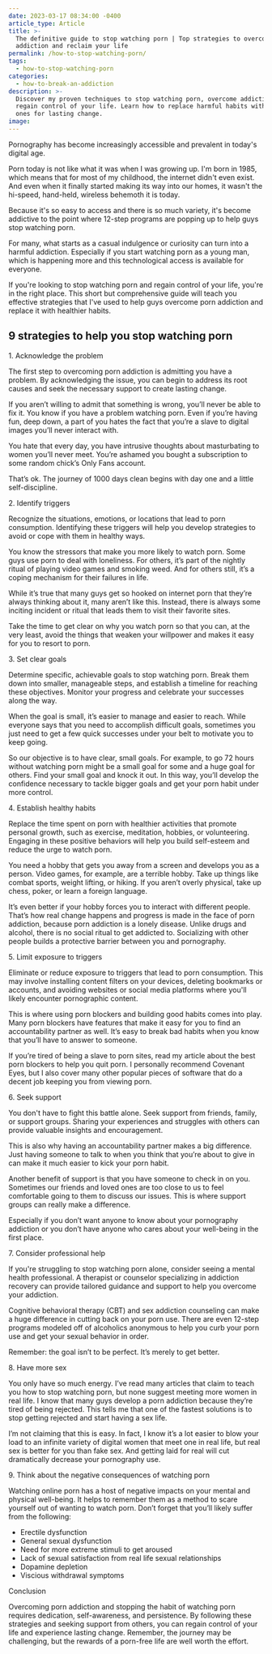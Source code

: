 ```yaml
---
date: 2023-03-17 08:34:00 -0400
article_type: Article
title: >-
  The definitive guide to stop watching porn | Top strategies to overcome porn
  addiction and reclaim your life
permalink: /how-to-stop-watching-porn/
tags:
  - how-to-stop-watching-porn
categories:
  - how-to-break-an-addiction
description: >-
  Discover my proven techniques to stop watching porn, overcome addiction, and
  regain control of your life. Learn how to replace harmful habits with positive
  ones for lasting change.
image:
---
```

Pornography has become increasingly accessible and prevalent in today's digital age.&nbsp;

Porn today is not like what it was when I was growing up. I'm born in 1985, which means that for most of my childhood, the internet didn't even exist. And even when it finally started making its way into our homes, it wasn't the hi-speed, hand-held, wireless behemoth it is today.

Because it's so easy to access and there is so much variety, it's become addictive to the point where 12-step programs are popping up to help guys stop watching porn.

For many, what starts as a casual indulgence or curiosity can turn into a harmful addiction. Especially if you start watching porn as a young man, which is happening more and this technological access is available for everyone.&nbsp;

If you're looking to stop watching porn and regain control of your life, you're in the right place. This short but comprehensive guide will teach you effective strategies that I've used to help guys overcome porn addiction and replace it with healthier habits.

## 9 strategies to help you stop watching porn

1\. Acknowledge the problem

The first step to overcoming porn addiction is admitting you have a problem. By acknowledging the issue, you can begin to address its root causes and seek the necessary support to create lasting change.

If you aren’t willing to admit that something is wrong, you’ll never be able to fix it. You know if you have a problem watching porn. Even if you’re having fun, deep down, a part of you hates the fact that you’re a slave to digital images you’ll never interact with.

You hate that every day, you have intrusive thoughts about masturbating to women you’ll never meet. You’re ashamed you bought a subscription to some random chick’s Only Fans account.

That’s ok. The journey of 1000 days clean begins with day one and a little self-discipline.

2\. Identify triggers

Recognize the situations, emotions, or locations that lead to porn consumption. Identifying these triggers will help you develop strategies to avoid or cope with them in healthy ways.

You know the stressors that make you more likely to watch porn. Some guys use porn to deal with loneliness. For others, it’s part of the nightly ritual of playing video games and smoking weed. And for others still, it’s a coping mechanism for their failures in life.

While it’s true that many guys get so hooked on internet porn that they’re always thinking about it, many aren’t like this. Instead, there is always some inciting incident or ritual that leads them to visit their favorite sites.

Take the time to get clear on why you watch porn so that you can, at the very least, avoid the things that weaken your willpower and makes it easy for you to resort to porn.

3\. Set clear goals

Determine specific, achievable goals to stop watching porn. Break them down into smaller, manageable steps, and establish a timeline for reaching these objectives. Monitor your progress and celebrate your successes along the way.

When the goal is small, it’s easier to manage and easier to reach. While everyone says that you need to accomplish difficult goals, sometimes you just need to get a few quick successes under your belt to motivate you to keep going.

So our objective is to have clear, small goals. For example, to go 72 hours without watching porn might be a small goal for some and a huge goal for others. Find your small goal and knock it out. In this way, you’ll develop the confidence necessary to tackle bigger goals and get your porn habit under more control.

4\. Establish healthy habits

Replace the time spent on porn with healthier activities that promote personal growth, such as exercise, meditation, hobbies, or volunteering. Engaging in these positive behaviors will help you build self-esteem and reduce the urge to watch porn.

You need a hobby that gets you away from a screen and develops you as a person. Video games, for example, are a terrible hobby. Take up things like combat sports, weight lifting, or hiking. If you aren’t overly physical, take up chess, poker, or learn a foreign language.

It’s even better if your hobby forces you to interact with different people. That’s how real change happens and progress is made in the face of porn addiction, because porn addiction is a lonely disease. Unlike drugs and alcohol, there is no social ritual to get addicted to. Socializing with other people builds a protective barrier between you and pornography.

5\. Limit exposure to triggers

Eliminate or reduce exposure to triggers that lead to porn consumption. This may involve installing content filters on your devices, deleting bookmarks or accounts, and avoiding websites or social media platforms where you'll likely encounter pornographic content.

This is where using porn blockers and building good habits comes into play. Many porn blockers have features that make it easy for you to find an accountability partner as well. It’s easy to break bad habits when you know that you’ll have to answer to someone.

If you’re tired of being a slave to porn sites, read my article about the best porn blockers to help you quit porn. I personally recommend Covenant Eyes, but I also cover many other popular pieces of software that do a decent job keeping you from viewing porn.

6\. Seek support

You don't have to fight this battle alone. Seek support from friends, family, or support groups. Sharing your experiences and struggles with others can provide valuable insights and encouragement.

This is also why having an accountability partner makes a big difference. Just having someone to talk to when you think that you’re about to give in can make it much easier to kick your porn habit.

Another benefit of support is that you have someone to check in on you. Sometimes our friends and loved ones are too close to us to feel comfortable going to them to discuss our issues. This is where support groups can really make a difference.

Especially if you don’t want anyone to know about your pornography addiction or you don’t have anyone who cares about your well-being in the first place.

7\. Consider professional help

If you're struggling to stop watching porn alone, consider seeing a mental health professional. A therapist or counselor specializing in addiction recovery can provide tailored guidance and support to help you overcome your addiction.

Cognitive behavioral therapy (CBT) and sex addiction counseling can make a huge difference in cutting back on your porn use. There are even 12-step programs modeled off of alcoholics anonymous to help you curb your porn use and get your sexual behavior in order.

Remember: the goal isn’t to be perfect. It’s merely to get better.

8\. Have more sex

You only have so much energy. I’ve read many articles that claim to teach you how to stop watching porn, but none suggest meeting more women in real life. I know that many guys develop a porn addiction because they’re tired of being rejected. This tells me that one of the fastest solutions is to stop getting rejected and start having a sex life.

I’m not claiming that this is easy. In fact, I know it’s a lot easier to blow your load to an infinite variety of digital women that meet one in real life, but real sex is better for you than fake sex. And getting laid for real will cut dramatically decrease your pornography use.

9\. Think about the negative consequences of watching porn

Watching online porn has a host of negative impacts on your mental and physical well-being. It helps to remember them as a method to scare yourself out of wanting to watch porn. Don’t forget that you’ll likely suffer from the following:

* Erectile dysfunction
* General sexual dysfunction
* Need for more extreme stimuli to get aroused
* Lack of sexual satisfaction from real life sexual relationships
* Dopamine depletion
* Viscious withdrawal symptoms

Conclusion

Overcoming porn addiction and stopping the habit of watching porn requires dedication, self-awareness, and persistence. By following these strategies and seeking support from others, you can regain control of your life and experience lasting change. Remember, the journey may be challenging, but the rewards of a porn-free life are well worth the effort.
